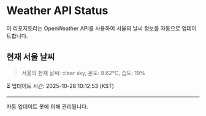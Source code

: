 
# Weather API Status

이 리포지토리는 OpenWeather API를 사용하여 서울의 날씨 정보를 자동으로 업데이트합니다.

## 현재 서울 날씨
> 서울의 현재 날씨: clear sky, 온도: 8.62°C, 습도: 19%

⏳ 업데이트 시간: 2025-10-28 10:12:53 (KST)

---
자동 업데이트 봇에 의해 관리됩니다.
